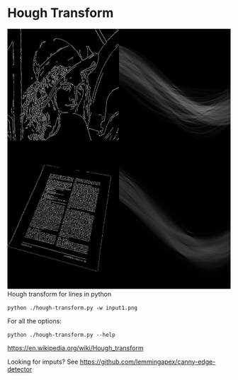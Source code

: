 # Hough Transform

![Hough Transform](examples.png)
Hough transform for lines in python

```
python ./hough-transform.py -w input1.png
```

For all the options:
```
python ./hough-transform.py --help
```

https://en.wikipedia.org/wiki/Hough_transform

Looking for imputs?  See https://github.com/lemmingapex/canny-edge-detector
